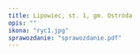 ```yaml
---
title: Lipowiec, st. 1, gm. Ostróda
opis: ""
ikona: "ryc1.jpg"
sprawozdanie: "sprawozdanie.pdf"
---
```

